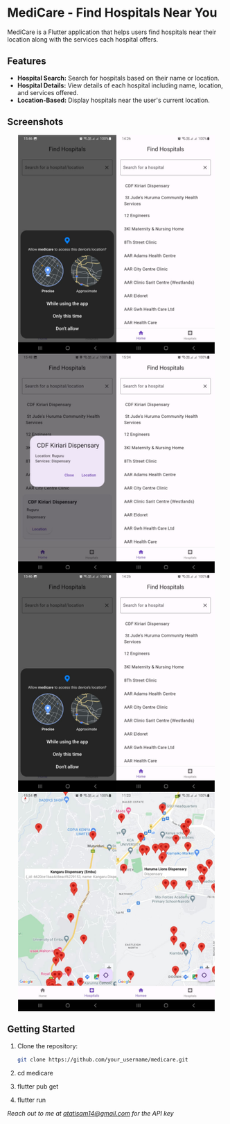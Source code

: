 # MediCare - Find Hospitals Near You

MediCare is a Flutter application that helps users find hospitals near their location along with the services each hospital offers.

## Features

- **Hospital Search:** Search for hospitals based on their name or location.
- **Hospital Details:** View details of each hospital including name, location, and services offered.
- **Location-Based:** Display hospitals near the user's current location.

## Screenshots

<div style="display: flex; justify-content: center;">
  <img src="./assets/images/image1.jpg" alt="Screenshot 1" width="45%" />
  <img src="./assets/images/image2.jpg" alt="Screenshot 2" width="45%" />
</div>

<div style="display: flex; justify-content: center;">
  <img src="./assets/images/image3.jpg" alt="Screenshot 3" width="45%" />
  <img src="./assets/images/image4.jpg" alt="Screenshot 4" width="45%" />
</div>

<div style="display: flex; justify-content: center;">
  <img src="./assets/images/image1.jpg" alt="Screenshot 1" width="45%" />
  <img src="./assets/images/image2.jpg" alt="Screenshot 2" width="45%" />
</div>

<div style="display: flex; justify-content: center;">
  <img src="./assets/images/image5.jpg" alt="Screenshot 3" width="45%" />
  <img src="./assets/images/image6.jpg" alt="Screenshot 4" width="45%" />
</div>

## Getting Started

1. Clone the repository:

   ```bash
   git clone https://github.com/your_username/medicare.git
2. cd medicare
3. flutter pub get
4. flutter run

*Reach out to me at atatisam14@gmail.com for the API key*